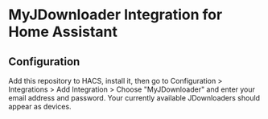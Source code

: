 # MyJDownloader Integration for Home Assistant

## Configuration

Add this repository to HACS, install it, then go to Configuration > Integrations > Add Integration > Choose "MyJDownloader" and enter your email address and password. Your currently available JDownloaders should appear as devices.
